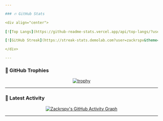 ```yaml
---

### 🔥 GitHub Stats

<div align="center">
  
[![Top Langs](https://github-readme-stats.vercel.app/api/top-langs/?username=zackrspv&layout=compact&theme=dark)](https://github.com/zackrspv)

[![GitHub Streak](https://streak-stats.demolab.com?user=zackrspv&theme=dark&hide_border=true)](https://git.io/streak-stats)  

</div>

---
```


### 🌟 GitHub Trophies

<div align="center">

[![trophy](https://github-profile-trophy.vercel.app/?username=zackrspv&theme=darkhub&no-bg=true&no-frame=true)](https://github.com/zackrspv)

</div>

---

### 🚀 Latest Activity

<div align="center">
  
[![Zackrspv's GitHub Activity Graph](https://github-readme-activity-graph.vercel.app/graph?username=zackrspv&theme=react-dark)](https://github.com/zackrspv)
</div>

---
